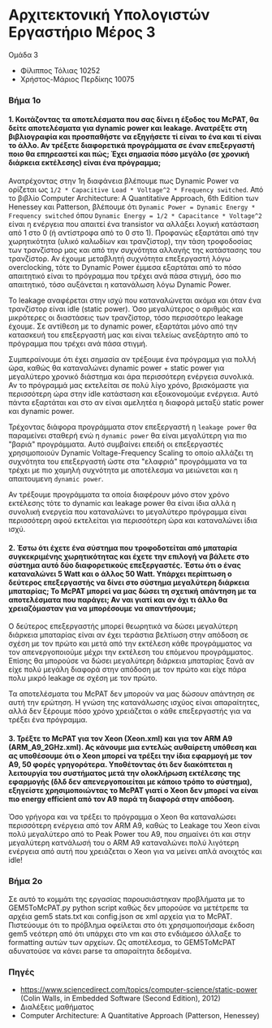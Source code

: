 # Αρχιτεκτονική Υπολογιστών Εργαστήριο Μέρος 3

Ομάδα 3

* Φίλιππος Τόλιας 10252
* Χρήστος-Μάριος Περδίκης 10075

### Βήμα 1ο 

#### 1. Κοιτάζοντας τα αποτελέσματα που σας δίνει η έξοδος του McPAT, θα δείτε αποτελέσματα για dynamic power και leakage. Ανατρέξτε στη βιβλιογραφία και προσπαθήστε να εξηγήσετε τί είναι το ένα και τί είναι το άλλο. Αν τρέξετε διαφορετικά προγράμματα σε έναν επεξεργαστή ποιο θα επηρεαστεί και πώς; Έχει σημασία πόσο μεγάλο (σε χρονική διάρκεια εκτέλεσης) είναι ένα πρόγραμμα;

Ανατρέχοντας στην 1η διαφάνεια βλέπουμε πως Dynamic Power να ορίζεται ως `1/2 * Capacitive Load * Voltage^2 * Frequency switched`. Από το βιβλίο Computer Architecture: A Quantitative
Approach, 6th Edition των Henessey και Patterson, βλέπουμε ότι `Dynamic Power = Dynamic Energy * Frequency switched` όπου `Dynamic Energy = 1/2 * Capacitance * Voltage^2` είναι η ενέργεια 
που απαιτεί ένα transistor να αλλάξει λογική κατάσταση από 1 στο 0 (ή αντίστροφα από το 0 στο 1). Προφανώς εξαρτάται από την χωρητικότητα (υλικό καλωδίων και τρανζίστορ), την τάση τροφοδοσίας
των τρανζίστορ μας και από την συχνότητα αλλαγής της κατάστασης του τρανζίστορ. Αν έχουμε μεταβλητή συχνότητα επεξεργαστή λόγω overclocking, τότε το Dynamic Power έμμεσα εξαρτάται από το
πόσο απαιτητικό είναι το πρόγραμμα που τρέχει ανά πάσα στιγμή, όσο πιο απαιτητικό, τόσο αυξάνεται η κατανάλωση λόγω Dynamic Power. 

Το leakage αναφέρεται στην ισχύ που καταναλώνεται ακόμα και όταν ένα τρανζίστορ είναι idle (static power). Όσο μεγαλύτερος ο αριθμός και μικρότερες οι διαστάσεις των τρανζίστορ, τόσο περισσότερο leakage
έχουμε. Σε αντίθεση με το dynamic power, εξαρτάται μόνο από την κατασκευή του επεξεργαστή μας και είναι τελείως ανεξάρτητο από το πρόγραμμα που τρέχει ανά πάσα στιγμή.

Συμπεραίνουμε ότι έχει σημασία αν τρέξουμε ένα πρόγραμμα για πολλή ώρα, καθώς θα καταναλώνει dynamic power + static power για μεγαλύτερο χρονικό διάστημα και άρα περισσότερη ενέργεια συνολικά.
Αν το πρόγραμμά μας εκτελείται σε πολύ λίγο χρόνο, βρισκόμαστε για περισσότερη ώρα στην idle κατάσταση και εξοικονομούμε ενέργεια. Αυτό πάντα εξαρτάται και στο αν είναι αμελητέα η διαφορά
μεταξύ static power και dynamic power.

Τρέχοντας διάφορα προγράμματα στον επεξεργαστή η `leakage power` θα παραμείνει σταθερή ενώ η `dynamic power` θα είναι μεγαλύτερη για πιο "βαριά" προγράμματα. Αυτό συμβαίνει επειδή οι επεξεργαστές χρησιμοποιούν Dynamic Voltage-Frequency Scaling το οποίο αλλάζει τη συχνότητα του επεξεργαστή ώστε στα "ελαφριά" προγράμματα να τα τρέχει με πιο χαμηλή συχνότητα με αποτέλεσμα να μειώνεται και η απαιτουμενη `dynamic power`.

Αν τρέξουμε προγράμματα τα οποία διαφέρουν μόνο στον χρόνο εκτέλεσης τότε το dynamic και leakage power θα είναι ίδια αλλά η συνολική ενεργεία που καταναλώνει το μεγαλύτερο πρόγραμμα είναι περισσότερη αφού εκτελείται για περισσότερη ώρα και καταναλώνει ίδια ισχύ.

#### 2. Έστω ότι έχετε ένα σύστημα που τροφοδοτείται από μπαταρία συγκεκριμένης χωρητικότητας και έχετε την επιλογή να βάλετε στο σύστημα αυτό δύο διαφορετικούς επεξεργαστές. Έστω ότι ο ένας καταναλώνει 5 Watt και ο άλλος 50 Watt. Υπάρχει περίπτωση ο δεύτερος επεξεργαστής να δίνει στο σύστημα μεγαλύτερη διάρκεια μπαταρίας; To ΜcPAT μπορεί να μας δώσει τη σχετική απάντηση με τα αποτελέσματα που παράγει; Αν ναι γιατί και αν όχι τι άλλο θα χρειαζόμασταν για να μπορέσουμε να απαντήσουμε;

Ο δεύτερος επεξεργαστής μπορεί θεωρητικά να δώσει μεγαλύτερη διάρκεια μπαταρίας είναι αν έχει τεράστια βελτίωση στην απόδοση σε σχέση με τον πρώτο και μετά από την εκτέλεση 
κάθε προγράμματος να τον απενεργοποιούμε μέχρι την εκτέλεση του επόμενου προγράμματος. Επίσης θα μπορούσε να δώσει μεγαλύτερη διάρκεια μπαταρίας ξανά αν είχε πολύ μεγάλη διαφορά στην 
απόδοση με τον πρώτο και είχε πάρα πολυ μικρό leakage σε σχέση με τον πρώτο.

Τα αποτελέσματα του McPAT δεν μπορούν να μας δώσουν απάντηση σε αυτή την ερώτηση. Η γνώση της κατανάλωσης ισχύος είναι απαραίτητες, αλλά δεν ξέρουμε πόσο χρόνο χρειάζεται ο κάθε 
επεξεργαστής για να τρέξει ένα πρόγραμμα.

#### 3. Τρέξτε το McPAT για τον Xeon (Xeon.xml) και για τον ARM A9 (ARM_A9_2GHz.xml). Ας κάνουμε μια εντελώς αυθαίρετη υπόθεση και ας υποθέσουμε ότι o Xeon μπορεί να τρέξει την ίδια εφαρμογή με τον Α9, 50 φορές γρηγορότερα. Υποθέτοντας ότι δεν διακόπτεται η λειτουργία του συστήματος μετά την ολοκλήρωση εκτέλεσης της εφαρμογής (δλδ δεν απενεργοποιείται με κάποιο τρόπο το σύστημα), εξηγείστε χρησιμοποιώντας το McPAT γιατί o Xeon δεν μπορεί να είναι πιο energy efficient από τον A9 παρά τη διαφορά στην απόδοση.

Όσο γρήγορα και να τρέξει το πρόγραμμα ο Xeon θα καταναλώσει περισσότερη ενέργεια από τον ARM A9, καθώς το Leakage του Xeon είναι πολύ μεγαλύτερο από το Peak Power του A9, που σημαίνει ότι
και στην μεγαλύτερη κατνάλωσή του ο ARM A9 καταναλώνει πολύ λιγότερη ενέργεια από αυτή που χρειάζεται ο Xeon για να μείνει απλά ανοιχτός και idle!


### Βήμα 2ο

Σε αυτό το κομμάτι της εργασίας παρουσιάστηκαν προβλήματα με το GEM5ToMcPAT.py python script καθώς δεν μπορούσε να μετέτρεπε τα αρχέια gem5 stats.txt και config.json σε xml αρχεία για το
McPAT. Πιστεύουμε ότι το πρόβλημα οφείλεται στο ότι χρησιμοποιήσαμε έκδοση gem5 νεότερη από ότι υπάρχει στο vm και στο ενδιάμεσο άλλαξε το formatting αυτών των αρχείων. Ως αποτέλεσμα, το
GEM5ToMcPAT αδυνατούσε να κάνει parse τα απαραίτητα δεδομένα.

### Πηγές

* <https://www.sciencedirect.com/topics/computer-science/static-power> (Colin Walls, in Embedded Software (Second Edition), 2012)
* Διαλέξεις μαθήματος
* Computer Architecture: A Quantitative Approach (Patterson, Henessey)
